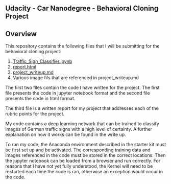 ## Udacity - Car Nanodegree - Behavioral Cloning Project

Overview
---

This repository contains the following files that I will be submitting for the behavioral cloning project:

1.  [Traffic_Sign_Classifier.ipynb](https://github.com/MartinKan/Uda-P2-TrafficSign/blob/master/Traffic_Sign_Classifier.ipynb)
2.  [report.html](https://github.com/MartinKan/Uda-P2-TrafficSign/blob/master/report.html)
2.  [project_writeup.md](https://github.com/MartinKan/Uda-P2-TrafficSign/blob/master/project_writeup.md)
3.  Various image fils that are referenced in project_writeup.md

The first two files contain the code I have written for the project.  The first file presents the code in jupyter notebook format and the second file presents the code in html format.

The third file is a written report for my project that addresses each of the rubric points for the project. 

My code contains a deep learning network that can be trained to classify images of German traffic signs with a high level of certainty.  A further explanation on how it works can be found in the write up.

To run my code, the Anaconda environment described in the starter kit must be first set up and be activated.  The corresponding training data and images referenced in the code must be stored in the correct locations.  Then the jupyter notebook can be loaded from a browser and run correctly.  For reasons that I have not yet fully understood, the Kernel will need to be restarted each time the code is ran, otherwise an exception would occur in the code.
